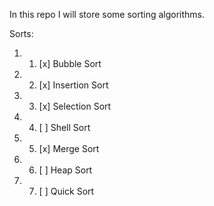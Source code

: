 In this repo I will store some sorting algorithms.

Sorts:
1. 1) [x] Bubble Sort
2. 2) [x] Insertion Sort
3. 3) [x] Selection Sort
4. 4) [ ] Shell Sort
5. 5) [x] Merge Sort
6. 6) [ ] Heap Sort
7. 7) [ ] Quick Sort